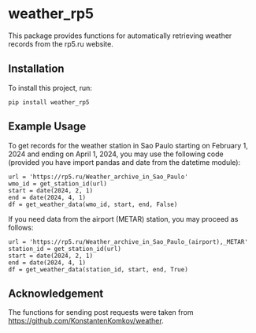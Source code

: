 # weather_rp5

This package provides functions for automatically retrieving weather records from the rp5.ru website.

## Installation

To install this project, run:
```
pip install weather_rp5
```

## Example Usage

To get records for the weather station in Sao Paulo starting on February 1, 2024 and ending on April 1, 2024,
you may use the following code (provided you have import pandas and date from the datetime module):
```
url = 'https://rp5.ru/Weather_archive_in_Sao_Paulo'
wmo_id = get_station_id(url)
start = date(2024, 2, 1)
end = date(2024, 4, 1)
df = get_weather_data(wmo_id, start, end, False)
```
If you need data from the airport (METAR) station, you may proceed as follows:
```
url = 'https://rp5.ru/Weather_archive_in_Sao_Paulo_(airport),_METAR'
station_id = get_station_id(url)
start = date(2024, 2, 1)
end = date(2024, 4, 1)
df = get_weather_data(station_id, start, end, True)
```

## Acknowledgement

The functions for sending post requests were taken from https://github.com/KonstantenKomkov/weather.
